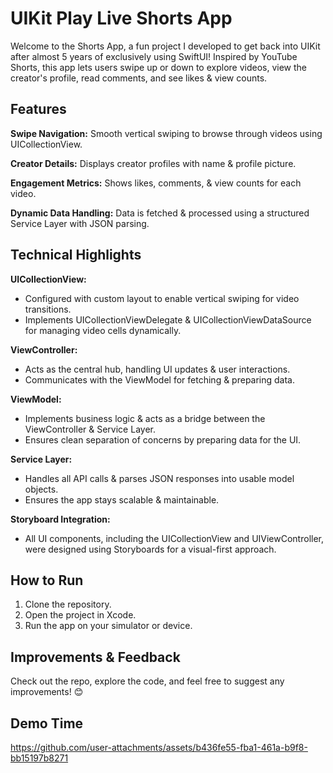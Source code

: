 # UIKit Play Live Shorts App

Welcome to the Shorts App, a fun project I developed to get back into UIKit after almost 5 years of exclusively using SwiftUI! Inspired by YouTube Shorts, this app lets users swipe up or down to explore videos, view the creator's profile, read comments, and see likes & view counts.

## Features

**Swipe Navigation:** Smooth vertical swiping to browse through videos using UICollectionView.

**Creator Details:** Displays creator profiles with name & profile picture.

**Engagement Metrics:** Shows likes, comments, & view counts for each video.

**Dynamic Data Handling:** Data is fetched & processed using a structured Service Layer with JSON parsing.

## Technical Highlights

**UICollectionView:**
- Configured with custom layout to enable vertical swiping for video transitions.
- Implements UICollectionViewDelegate & UICollectionViewDataSource for managing video cells dynamically.

**ViewController:**
- Acts as the central hub, handling UI updates & user interactions.
- Communicates with the ViewModel for fetching & preparing data.

**ViewModel:**
- Implements business logic & acts as a bridge between the ViewController & Service Layer.
- Ensures clean separation of concerns by preparing data for the UI.

**Service Layer:**
- Handles all API calls & parses JSON responses into usable model objects.
- Ensures the app stays scalable & maintainable.

**Storyboard Integration:**
- All UI components, including the UICollectionView and UIViewController, were designed using Storyboards for a visual-first approach.

## How to Run

1. Clone the repository.
2. Open the project in Xcode.
3. Run the app on your simulator or device.


## Improvements & Feedback
Check out the repo, explore the code, and feel free to suggest any improvements! 😊

## Demo Time

https://github.com/user-attachments/assets/b436fe55-fba1-461a-b9f8-bb15197b8271



